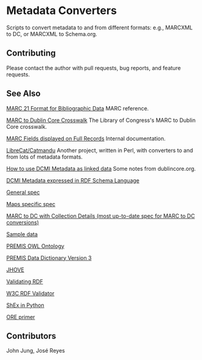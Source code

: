 # Metadata Converters

Scripts to convert metadata to and from different formats: e.g., MARCXML to DC,
or MARCXML to Schema.org. 

## Contributing

Please contact the author with pull requests, bug reports, and feature
requests.

## See Also

[MARC 21 Format for Bibliographic Data](https://www.loc.gov/marc/bibliographic/)
MARC reference. 

[MARC to Dublin Core Crosswalk](https://www.loc.gov/marc/marc2dc.html)
The Library of Congress's MARC to Dublin Core crosswalk.

[MARC Fields displayed on Full Records](https://loop.lib.uchicago.edu/documentation/ole-vufind/vufind/marc-fields-displayed-full-records/)
Internal documentation.

[LibreCat/Catmandu](https://github.com/LibreCat/Catmandu)
Another project, written in Perl, with converters to and from lots of metadata formats. 

[How to use DCMI Metadata as linked data](http://www.dublincore.org/resources/userguide/publishing_metadata/)
Some notes from dublincore.org.

[DCMI Metadata expressed in RDF Schema Language](https://www.dublincore.org/schemas/rdfs/)

[General spec](https://dldc.lib.uchicago.edu/dl/collections/digcollingestspecifications.html#sec-4-2)

[Maps specific spec](https://docs.google.com/document/d/11QaNUMEtjp9DMkwkttvm1zMFF6rV1KrfVe2SYr1brVA/edit)

[MARC to DC with Collection Details (most up-to-date spec for MARC to DC conversions)](https://docs.google.com/spreadsheets/d/1Kz1nfTSBjc2PTJ8hrZ--JCBpKV061sdXQxRxVo8VY_Y/edit?usp=sharing)

[Sample data](https://docs.google.com/document/d/11QaNUMEtjp9DMkwkttvm1zMFF6rV1KrfVe2SYr1brVA/edit)

[PREMIS OWL Ontology](http://www.loc.gov/standards/premis/ontology/pdf/premis3-owl-guidelines.pdf)

[PREMIS Data Dictionary Version 3](http://www.loc.gov/standards/premis/v3/premis-3-0-final.pdf)

[JHOVE](https://jhove.openpreservation.org)

[Validating RDF](https://book.validatingrdf.com/)

[W3C RDF Validator](https://www.w3.org/RDF/Validator/)

[ShEx in Python](https://github.com/hsolbrig/PyShEx)

[ORE primer](http://www.openarchives.org/ore/1.0/primer)

## Contributors

John Jung, José Reyes
